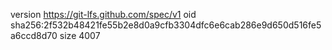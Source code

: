 version https://git-lfs.github.com/spec/v1
oid sha256:2f532b48421fe55b2e8d0a9cfb3304dfc6e6cab286e9d650d516fe5a6ccd8d70
size 4007
